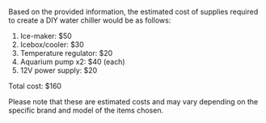 Based on the provided information, the estimated cost of supplies required to create a DIY water chiller would be as follows:

1. Ice-maker: $50
2. Icebox/cooler: $30
3. Temperature regulator: $20
4. Aquarium pump x2: $40 (each)
5. 12V power supply: $20

Total cost: $160

Please note that these are estimated costs and may vary depending on the specific brand and model of the items chosen.